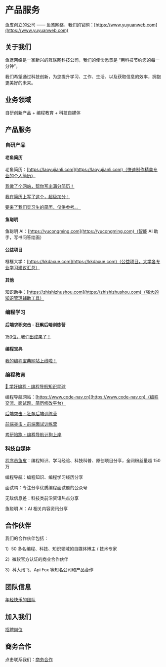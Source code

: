# 产品服务

鱼皮创立的公司 —— 鱼鸢网络，我们的官网：[https://www.yuyuanweb.com](https://www.yuyuanweb.com)



## 关于我们

鱼鸢网络是一家新兴的互联网科技公司，我们的使命愿景是 “用科技节约您的每一分钟”。

我们希望通过科技创新，为您提升学习、工作、生活、以及获取信息的效率，拥抱更美好的未来。



## 业务领域

自研创新产品 + 编程教育 + 科技自媒体



## 产品服务

### 自研产品

#### 老鱼简历

老鱼简历：[https://laoyujianli.com](https://laoyujianli.com)（快速制作精美专业的个人简历）

[我做了个网站，帮你写出满分简历！](产品/老鱼简历/我做了个网站，帮你写出满分简历！.md)

[我在简历上写了这个，超级加分！](产品/老鱼简历/我在简历上写了这个，超级加分！.md)

[要来了我们实习生的简历，仅供参考。。](产品/老鱼简历/要来了我们实习生的简历，仅供参考。。.md)

#### 鱼聪明
鱼聪明 AI：[https://yucongming.com](https://yucongming.com)（智能 AI 助手，写书问答绘画）

#### 公益项目
框框大学：[https://kkdaxue.com](https://kkdaxue.com)（公益项目，大学各专业学习建议汇总）

#### 其他

知识助手：[https://zhishizhushou.com](https://zhishizhushou.com)（强大的知识管理辅助工具）

### 编程学习

#### 后端求职突击 - 狂飙后端训练营

[150位，我们出成果了！](编程学习/后端求职突击-狂飙训练营/150位，我们出成果了！.md)

#### 编程宝典

[我的编程宝典网站上线啦！](编程学习/编程宝典/我的编程宝典网站上线啦！.md)

### 编程教育

[💎 学好编程 - 编程导航知识星球](https://yuyuanweb.feishu.cn/wiki/VC1qwmX9diCBK3kidyec74vFnde) 

编程导航网站：[https://www.code-nav.cn](https://www.code-nav.cn)（编程交流、面试题、简历修改平台）

[后端突击 - 狂飙后端训练营](https://yuyuanweb.feishu.cn/wiki/EShmwklfJifDv4k4fCEcdp0Qnrd) 

[前端突击 - 前端面试训练营](https://yuyuanweb.feishu.cn/wiki/UIoAwQAZLiDecgkVw65cQFoenKf)

[考研陪跑 - 编程导航计狗上岸](https://yuyuanweb.feishu.cn/wiki/Qr35wx2dgif2wNkIwikc0jjRnyw) 



### 科技自媒体

[程序员鱼皮](https://space.bilibili.com/12890453/)：编程知识、学习经验、科技科普、原创项目分享，全网粉丝量超 150 万

编程导航：编程知识、编程学习经历分享

面试鸭：专注分享优质编程面试题的公众号

无敌信息差：科技类前沿资讯热点分享

鱼聪明 AI：AI 相关内容资讯分享



## 合作伙伴

我们的合作伙伴包括：

1）50 多名编程、科技、知识领域的自媒体博主 / 技术专家

2）微软官方认证的商业合作伙伴

3）科大讯飞、Api Fox 等知名公司和产品合作



## 团队信息

[年轻快乐的团队](https://yuyuanweb.feishu.cn/wiki/DmB9wCm52iVVQLk98E2clx26nFg) 



## 加入我们

[招聘岗位](https://yuyuanweb.feishu.cn/wiki/GlMiw80xIiOC3PkQb59c5ecKnoH) 



## 商务合作

点击联系我们：[商务合作](https://yuyuanweb.feishu.cn/wiki/AOzgw1mOliX6SskAVEicK6u7nDA) 
